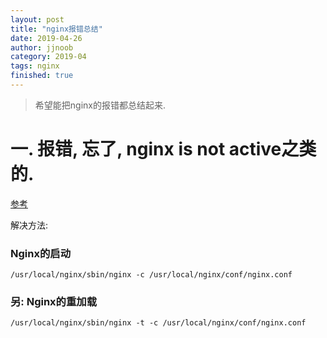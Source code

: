 ```yaml
---
layout: post
title: "nginx报错总结"
date: 2019-04-26
author: jjnoob
category: 2019-04
tags: nginx
finished: true
---
```


> 希望能把nginx的报错都总结起来.

# 一. 报错, 忘了, nginx is not active之类的.
[参考](https://yq.aliyun.com/articles/44661)

解决方法:
### Nginx的启动
```code
/usr/local/nginx/sbin/nginx -c /usr/local/nginx/conf/nginx.conf  
```
### 另: Nginx的重加载
```code
/usr/local/nginx/sbin/nginx -t -c /usr/local/nginx/conf/nginx.conf
```
